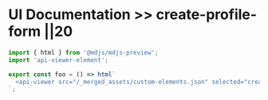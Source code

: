 # UI Documentation >> create-profile-form ||20

```js script
import { html } from '@mdjs/mdjs-preview';
import 'api-viewer-element';
```

```js story
export const foo = () => html`
  <api-viewer src="/_merged_assets/custom-elements.json" selected="create-profile-form"></api-viewer>
`;
```
